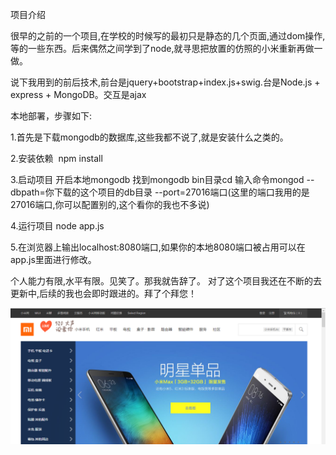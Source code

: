 项目介绍

很早的之前的一个项目,在学校的时候写的最初只是静态的几个页面,通过dom操作,等的一些东西。后来偶然之间学到了node,就寻思把放置的仿照的小米重新再做一做。


说下我用到的前后技术,前台是jquery+bootstrap+index.js+swig.台是Node.js + express + MongoDB。交互是ajax

本地部署，步骤如下:

1.首先是下载mongodb的数据库,这些我都不说了,就是安装什么之类的。

2.安装依赖  npm install

3.启动项目 开启本地mongodb 找到mongodb bin目录cd 输入命令mongod --dbpath=你下载的这个项目的db目录 --port=27016端口(这里的端口我用的是27016端口,你可以配置别的,这个看你的我也不多说)

4.运行项目  node app.js

5.在浏览器上输出localhost:8080端口,如果你的本地8080端口被占用可以在app.js里面进行修改。


个人能力有限,水平有限。见笑了。那我就告辞了。
对了这个项目我还在不断的去更新中,后续的我也会即时跟进的。拜了个拜您！

![](https://github.com/wangdabaoqq/node-millet/blob/master/screenshots/Q.png)
